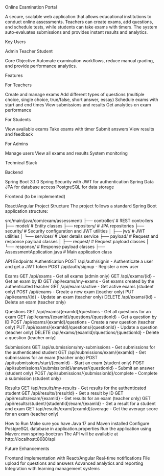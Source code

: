 Online Examination Portal


A secure, scalable web application that allows educational institutions to conduct online assessments. Teachers can create exams,
add questions, and schedule tests, while students can take exams with timers. The system auto-evaluates submissions and provides instant results and analytics.

Key Users

Admin
Teacher
Student

Core Objective
Automate examination workflows, reduce manual grading, and provide performance analytics.

Features

For Teachers

Create and manage exams
Add different types of questions (multiple choice, single choice, true/false, short answer, essay)
Schedule exams with start and end times
View submissions and results
Get analytics on exam performance

For Students

View available exams
Take exams with timer
Submit answers
View results and feedback

For Admins

Manage users
View all exams and results
System monitoring

Technical Stack

Backend

Spring Boot 3.1.0
Spring Security with JWT for authentication
Spring Data JPA for database access
PostgreSQL for data storage

Frontend (to be implemented)

React/Angular
Project Structure
The project follows a standard Spring Boot application structure:

src/main/java/com/exam/assessment/
├── controller/           # REST controllers
├── model/                # Entity classes
├── repository/           # JPA repositories
├── security/             # Security configuration and JWT utilities
│   ├── jwt/              # JWT utilities
│   └── services/         # User details service
├── payload/              # Request and response payload classes
│   ├── request/          # Request payload classes
│   └── response/         # Response payload classes
├── AssessmentApplication.java  # Main application class


API Endpoints
Authentication
POST /api/auth/signin - Authenticate a user and get a JWT token
POST /api/auth/signup - Register a new user

Exams
GET /api/exams - Get all exams (admin only)
GET /api/exams/{id} - Get an exam by ID
GET /api/exams/my-exams - Get exams created by the authenticated teacher
GET /api/exams/active - Get active exams (student only)
POST /api/exams - Create a new exam (teacher only)
PUT /api/exams/{id} - Update an exam (teacher only)
DELETE /api/exams/{id} - Delete an exam (teacher only)

Questions
GET /api/exams/{examId}/questions - Get all questions for an exam
GET /api/exams/{examId}/questions/{questionId} - Get a question by ID
POST /api/exams/{examId}/questions - Create a new question (teacher only)
PUT /api/exams/{examId}/questions/{questionId} - Update a question (teacher only)
DELETE /api/exams/{examId}/questions/{questionId} - Delete a question (teacher only)

Submissions
GET /api/submissions/my-submissions - Get submissions for the authenticated student
GET /api/submissions/exam/{examId} - Get submissions for an exam (teacher only)
POST /api/submissions/start/{examId} - Start an exam (student only)
POST /api/submissions/{submissionId}/answer/{questionId} - Submit an answer (student only)
POST /api/submissions/{submissionId}/complete - Complete a submission (student only)

Results
GET /api/results/my-results - Get results for the authenticated student
GET /api/results/{resultId} - Get a result by ID
GET /api/results/exam/{examId} - Get results for an exam (teacher only)
GET /api/results/student/{studentId}/exam/{examId} - Get a result for a student and exam
GET /api/results/exam/{examId}/average - Get the average score for an exam (teacher only)

How to Run
Make sure you have Java 17 and Maven installed
Configure PostgreSQL database in application.properties
Run the application using Maven:
mvn spring-boot:run
The API will be available at http://localhost:8080/api

Future Enhancements

Frontend implementation with React/Angular
Real-time notifications
File upload for questions and answers
Advanced analytics and reporting
Integration with learning management systems
